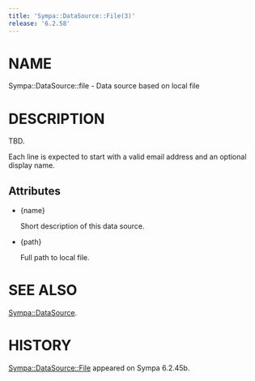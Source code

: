 ```yaml
---
title: 'Sympa::DataSource::File(3)'
release: '6.2.58'
---
```


# NAME

Sympa::DataSource::file - Data source based on local file

# DESCRIPTION

TBD.

Each line is expected to start with a valid email address and
an optional display name.

## Attributes

- {name}

    Short description of this data source.

- {path}

    Full path to local file.

# SEE ALSO

[Sympa::DataSource](./Sympa-DataSource.3.md).

# HISTORY

[Sympa::DataSource::File](./Sympa-DataSource-File.3.md) appeared on Sympa 6.2.45b.
